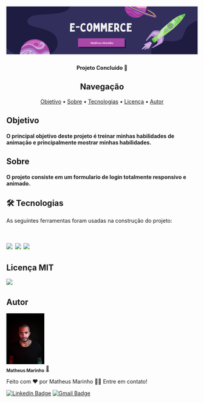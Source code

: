 <h1 align="center">
  <img alt="NextLevelWeek" title="#NextLevelWeek" src="./src/assets/img/img_ecommerce.png" />
</h1>


<h4 align="center"> 
	 Projeto Concluído 🚀   
</h4>

<h2 align="center" > Navegação </h2>

<p align="center">
 <a href="#objetivo">Objetivo</a> •
 <a href="#sobre">Sobre</a> • 
 <a href="#tecnologias">Tecnologias</a> • 
 <a href="#licenc-a">Licença</a> • 
 <a href="#autor">Autor</a>
</p>



<h2 align="left" id="objetivo">  Objetivo </h2>

<h4> O principal objetivo deste projeto é treinar minhas habilidades de animação e principalmente mostrar minhas habilidades. </h4>

<h2 align="left" id="sobre">  Sobre </h2>

<h4>  O projeto consiste em um formulario de login totalmente responsivo e animado.  </h4>



<h2 align="left" id="tecnologias"> 🛠 Tecnologias </h2>

As seguintes ferramentas foram usadas na construção do projeto:


<h1 aling="center">
<img  src="https://img.shields.io/static/v1?label=&message=HTML5&color=critical&style=for-the-badge&logo=ghost"/> <img src="https://img.shields.io/static/v1?label=&message=CSS3&color=9cf&style=for-the-badge&logo=ghost"/> <img src="https://img.shields.io/static/v1?label=&message=JAVASCRIPT&color=yellow&style=for-the-badge&logo=ghost"/>
</h1>


<h2 align="left" id="licen-a">  Licença MIT </h2>
<a href="./LICENCE"> 
<img src="https://img.shields.io/static/v1?label=Licenca&message=MIT&color=gray&style=for-the-badge&logo=ghost"/>
</a>


<h2 align="left" id="autor">  Autor </h2>


<a href="#">
 <img src="./src/assets/img/Me.jpeg" width="100px;" alt="" />
 <br />
 <sub><b>Matheus Marinho</b></sub></a> <a href="#" title="Matheus Marinho">🚀</a>


Feito com ❤️ por Matheus Marinho 👋🏽 Entre em contato!

[![Linkedin Badge](https://img.shields.io/badge/-Matheus-blue?style=flat-square&logo=Linkedin&logoColor=white&link=https://www.linkedin.com/in/matheus-marinho-3010)](https://www.linkedin.com/in/matheus-marinho-3010) 
[![Gmail Badge](https://img.shields.io/badge/-matheus152009dos@gmail.com-c14438?style=flat-square&logo=Gmail&logoColor=white&link=mailto:matheus152009dos@gmail.com)](mailto:matheus152009dos@gmail.com)
